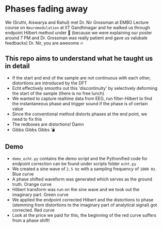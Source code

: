 # Phases fading away
We (Sruthi, Aiswarya and Rahul) met Dr. Nir Grossman at EMBO Lecture course on `Neuromodulation` at IIT Gandhinagar and he walked us through endpoint Hilbert method under :flashlight: (because we were explaining our poster around 7 PM and Dr. Grossman was really patient and gave us valubale feedbacks) Dr. Nir, you are awesome :fire:

## This repo aims to understand what he taught us in detail
- If the start and end of the sample are not continuous with each other, distortions are introduced by the DFT
- Echt effectively smooths out this 'discontinuity' by selectively deforming the start of the sample (there is no free lunch)
- We wanted to capture realtime data from EEG, run filter-Hilbert to find the instantaneous phase and trigger sound if the phase is of certain value
- Since the conventional method distorts phases at the end point, we need to fix this
- The redboxes are distortions! Damn
- Gibbs Gibbs Gibbs :bomb:

## Demo
- `demo_echt.py` contains the demo script and the Pythonified code for endpoint correction can be found under scripts folder `echt.py`
- We created a sine wave of `2.5 Hz` with a sampling frequency of `1000 Hz`. Blue curve
- A phase shifted waveform was generated which serves as the ground truth. Orange curve
- Hilbert transform was run on the sine wave and we took out the imaginary part. Green curve
- We applied the endpoint corrected Hilbert and the distortions to phase (stemming from distortions to the imaginary part of analytical signal) got corrected. Red curve
- Look at the price we paid for this, the beginning of the red curve suffers from a phase shift!

![]()


